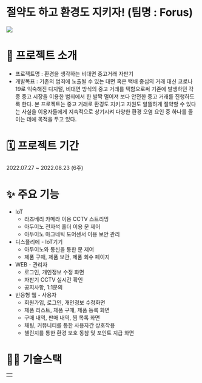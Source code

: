 # 절약도 하고 환경도 지키자! (팀명 : Forus)
<img src = "https://user-images.githubusercontent.com/104811356/185779921-fddf612a-6193-4a19-b81c-fa4a9e240752.png">

# 👀 프로젝트 소개
* 프로젝트명 : 환경을 생각하는 비대면 중고거래 자판기
* 개발목표 : 기존의 범죄에 노출될 수 있는 대면 혹은 택배 중심의 거래 대신 코로나19로 익숙해진 디지털, 
비대면 방식의 중고 거래를 택함으로써 기존에 발생하던 각종 중고 시장을 이용한 범죄에서 한 발짝 멀어져 보다 안전한 중고 거래를 진행하도록 한다.
본 프로젝트는 중고 거래로 환경도 지키고 자원도 알뜰하게 절약할 수 있다는 사실을 이용자들에게 지속적으로 상기시켜 다양한 환경 오염 요인 중 하나를 줄이는 데에 목적을 두고 있다.

# 🗓️ 프로젝트 기간
2022.07.27 ~ 2022.08.23 (6주)

# ✨ 주요 기능
* IoT
  * 라즈베리 카메라 이용 CCTV 스트리밍
  * 아두이노 전자석 홀더 이용 문 제어
  * 아두이노 마그네틱 도어센서 이용 보안 관리
* 디스플리에 - IoT기기
  * 아두이노와 통신을 통한 문 제어
  * 제품 구매, 제품 보관, 제품 회수 페이지
* WEB - 관리자
  * 로그인, 개인정보 수정 화면
  * 자판기 CCTV 실시간 확인
  * 공지사항, 1:1문의
* 반응형 웹 - 사용자
  * 회원가입, 로그인, 개인정보 수정화면
  * 제품 리스트, 제품 구매, 제품 등록 화면
  * 구매 내역, 판매 내역, 찜 목록 화면
  * 채팅, 커뮤니티를 통한 사용자간 상호작용
  * 챌린지를 통한 환경 보호 동참 및 포인트 지급 화면
# 💪🏻 기술스택
<table>
 <tr>
  <td></td>
 
 </tr>

</table>
